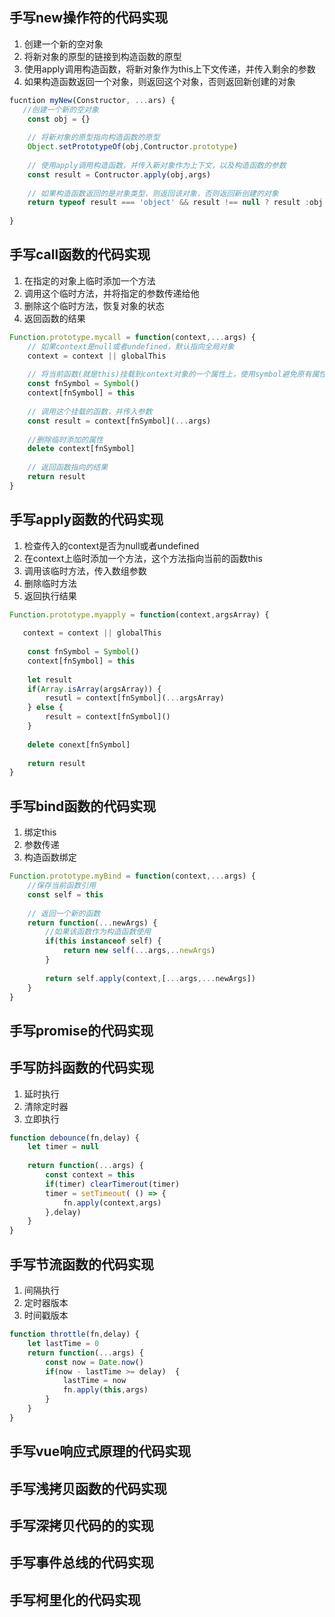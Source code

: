 ## 手写new操作符的代码实现

1. 创建一个新的空对象
2. 将新对象的原型的链接到构造函数的原型
3. 使用apply调用构造函数，将新对象作为this上下文传递，并传入剩余的参数
4. 如果构造函数返回一个对象，则返回这个对象，否则返回新创建的对象



```javascript
fucntion myNew(Constructor, ...ars) {
   //创建一个新的空对象
    const obj = {}
    
    // 将新对象的原型指向构造函数的原型
    Object.setPrototypeOf(obj,Contructor.prototype)
    
    // 使用apply调用构造函数，并传入新对象作为上下文，以及构造函数的参数
    const result = Contructor.apply(obj,args)
    
    // 如果构造函数返回的是对象类型，则返回该对象，否则返回新创建的对象
    return typeof result === 'object' && result !== null ? result :obj
   
}
```



## 手写call函数的代码实现

1. 在指定的对象上临时添加一个方法
2. 调用这个临时方法，并将指定的参数传递给他
3. 删除这个临时方法，恢复对象的状态
4. 返回函数的结果

```js
Function.prototype.mycall = function(context,...args) {
    // 如果context是null或者undefined，默认指向全局对象
    context = context || globalThis
    
    // 将当前函数(就是this)挂载到context对象的一个属性上，使用symbol避免原有属性被覆盖
    const fnSymbol = Symbol()
    context[fnSymbol] = this
    
    // 调用这个挂载的函数，并传入参数
    const result = context[fnSymbol](...args)
    
    //删除临时添加的属性
    delete context[fnSymbol]
    
    // 返回函数指向的结果
    return result
}
```



## 手写apply函数的代码实现

1. 检查传入的context是否为null或者undefined
2. 在context上临时添加一个方法，这个方法指向当前的函数this
3. 调用该临时方法，传入数组参数
4. 删除临时方法
5. 返回执行结果

```js
Function.prototype.myapply = function(context,argsArray) {
    
   context = context || globalThis
    
    const fnSymbol = Symbol()
   	context[fnSymbol] = this
    
    let result 
    if(Array.isArray(argsArray)) {
        resutl = context[fnSymbol](...argsArray)
    } else {
        result = context[fnSymbol]()
    }
    
    delete conext[fnSymbol]
    
    return result
}
```

## 

## 手写bind函数的代码实现

1. 绑定this
2. 参数传递
3. 构造函数绑定

```js
Function.prototype.myBind = function(context,...args) {
    //保存当前函数引用
    const self = this
    
    // 返回一个新的函数
    return function(...newArgs) {
        //如果该函数作为构造函数使用
        if(this instanceof self) {
            return new self(...args,..newArgs)
        }
        
        return self.apply(context,[...args,...newArgs])
    }
}
```





## 手写promise的代码实现



## 手写防抖函数的代码实现

1. 延时执行
2. 清除定时器
3. 立即执行

```js
function debounce(fn,delay) {
    let timer = null
    
    return function(...args) {
        const context = this
        if(timer) clearTimerout(timer)
        timer = setTimeout( () => {
            fn.apply(context,args)
        },delay)
    }
}
```



## 手写节流函数的代码实现

1. 间隔执行
2. 定时器版本
3. 时间戳版本

```js
function throttle(fn,delay) {
    let lastTime = 0
    return function(...args) {
        const now = Date.now()
        if(now - lastTime >= delay)  {
            lastTime = now
            fn.apply(this,args)
        }
    }
}
```







## 手写vue响应式原理的代码实现



## 手写浅拷贝函数的代码实现



## 手写深拷贝代码的的实现



## 手写事件总线的代码实现





## 手写柯里化的代码实现

